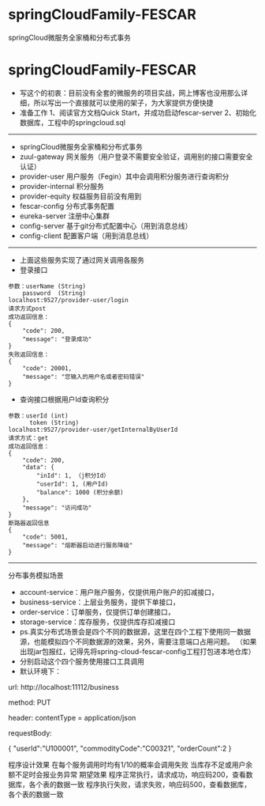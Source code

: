 # springCloudFamily-FESCAR
springCloud微服务全家桶和分布式事务
# springCloudFamily-FESCAR
-   写这个的初衷：目前没有全套的微服务的项目实战，网上博客也没用那么详细，所以写出一个直接就可以使用的架子，为大家提供方便快捷
- 准备工作
1、阅读官方文档Quick Start，并成功启动fescar-server
2、初始化数据库，工程中的springcloud.sql

---
- springCloud微服务全家桶和分布式事务
- zuul-gateway 网关服务（用户登录不需要安全验证，调用别的接口需要安全认证）
- provider-user 用户服务（Fegin）其中会调用积分服务进行查询积分
- provider-internal 积分服务
- provider-equity	权益服务目前没有用到
- fescar-config 分布式事务配置
- eureka-server 注册中心集群
- config-server 基于git分布式配置中心（用到消息总线）
- config-client 配置客户端（用到消息总线）
---
- 上面这些服务实现了通过网关调用各服务
- 登录接口
```
参数：userName (String) 
    password  (String)
localhost:9527/provider-user/login
请求方式post
成功返回信息：
{
    "code": 200,
    "message": "登录成功"
}
失败返回信息：
{
    "code": 20001,
    "message": "您输入的用户名或者密码错误"
}

```

- 查询接口根据用户Id查询积分
```
参数：userId (int)
      token (String)
localhost:9527/provider-user/getInternalByUserId
请求方式：get
成功返回信息：
{
    "code": 200,
    "data": {
        "inId": 1, （j积分Id）
        "userId": 1, (用户Id)
        "balance": 1000 (积分余额)
    },
    "message": "访问成功"
}
断路器返回信息
{
    "code": 5001,
    "message": "熔断器启动进行服务降级"
}
```
----------------------------
分布事务模拟场景
- account-service：用户账户服务，仅提供用户账户的扣减接口，
- business-service：上层业务服务，提供下单接口，
- order-service：订单服务，仅提供订单创建接口，
- storage-service：库存服务，仅提供库存扣减接口
- ps.真实分布式场景会是四个不同的数据源，这里在四个工程下使用同一数据源，也能模拟四个不同数据源的效果，另外，需要注意端口占用问题。
（如果出现jar包报红，记得先将spring-cloud-fescar-config工程打包进本地仓库）
- 分别启动这个四个服务使用接口工具调用
- 默认环境下：

url: http://localhost:11112/business

method: PUT

header: contentType = application/json

requestBody:

{ "userId":"U100001", "commodityCode":"C00321", "orderCount":2 }

程序设计效果
在每个服务调用时均有1/10的概率会调用失败
当库存不足或用户余额不足时会报业务异常
期望效果
程序正常执行，请求成功，响应码200，查看数据库，各个表的数据一致
程序执行失败，请求失败，响应码500，查看数据库，各个表的数据一致

